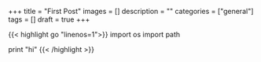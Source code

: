 +++
title = "First Post"
images = []
description = ""
categories = ["general"]
tags = []
draft = true
+++


{{< highlight go "linenos=1">}}
import os
import path

print "hi"
{{< /highlight >}}
